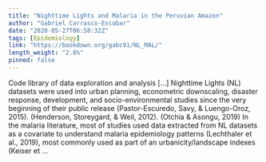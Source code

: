 ```yaml
---
title: "Nighttime Lights and Malaria in the Peruvian Amazon"
author: "Gabriel Carrasco-Escobar"
date: "2020-05-27T06:58:32Z"
tags: [Epidemiology]
link: "https://bookdown.org/gabc91/NL_MAL/"
length_weight: "2.8%"
pinned: false
---
```


Code library of data exploration and analysis [...] Nighttime Lights (NL) datasets were used into urban planning, econometric downscaling, disaster response, development, and socio-environmental studies since the very beginning of their public release (Pastor-Escuredo, Savy, & Luengo-Oroz, 2015). (Henderson, Storeygard, & Weil, 2012). (Otchia & Asongu, 2019) In the malaria literature, most of studies used data extracted from NL datasets as a covariate to understand malaria epidemiology patterns (Lechthaler et al., 2019), most commonly used as part of an urbanicity/landscape indexes (Keiser et  ...
